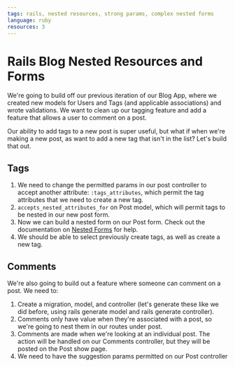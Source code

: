 ```yaml
---
tags: rails, nested resources, strong params, complex nested forms
language: ruby
resources: 3
---
```


# Rails Blog Nested Resources and Forms

We're going to build off our previous iteration of our Blog App, where we created new models for Users and Tags (and applicable associations) and wrote validations. We want to clean up our tagging feature and add a feature that allows a user to comment on a post.

Our ability to add tags to a new post is super useful, but what if when we're making a new post, as want to add a new tag that isn't in the list? Let's build that out.

## Tags

1. We need to change the permitted params in our post controller to accept another attribute: `:tags_attributes`, which permit the tag attributes that we need to create a new tag.
2. `accepts_nested_attributes_for` on Post model, which will permit tags to be nested in our new post form.
3. Now we can build a nested form on our Post form. Check out the documentation on [Nested Forms](http://guides.rubyonrails.org/form_helpers.html#nested-forms) for help.
4. We should be able to select previously create tags, as well as create a new tag.

## Comments

We're also going to build out a feature where someone can comment on a post. We need to:

1. Create a migration, model, and controller (let's generate these like we did before, using rails generate model and rails generate controller).
2. Comments only have value when they're associated with a post, so we're going to nest them in our routes under post.
3. Comments are made when we're looking at an individual post. The action will be handled on our Comments controller, but they will be posted on the Post show page.
4. We need to have the suggestion params permitted on our Post controller